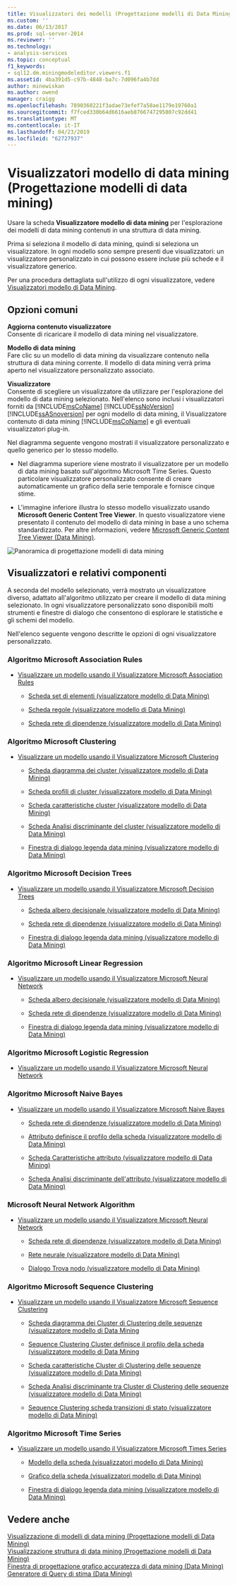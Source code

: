 ```yaml
---
title: Visualizzatori dei modelli (Progettazione modelli di Data Mining) di data mining | Microsoft Docs
ms.custom: ''
ms.date: 06/13/2017
ms.prod: sql-server-2014
ms.reviewer: ''
ms.technology:
- analysis-services
ms.topic: conceptual
f1_keywords:
- sql12.dm.miningmodeleditor.viewers.f1
ms.assetid: 4ba391d5-c97b-4848-ba7c-7d096fa4b7dd
author: minewiskan
ms.author: owend
manager: craigg
ms.openlocfilehash: 7890360221f3adae73efef7a58ae1179e19760a1
ms.sourcegitcommit: f7fced330b64d6616aeb8766747295807c92dd41
ms.translationtype: MT
ms.contentlocale: it-IT
ms.lasthandoff: 04/23/2019
ms.locfileid: "62727937"
---
```

# <a name="mining-model-viewers-data-mining-model-designer"></a>Visualizzatori modello di data mining (Progettazione modelli di data mining)
  Usare la scheda **Visualizzatore modello di data mining** per l'esplorazione dei modelli di data mining contenuti in una struttura di data mining.  
  
 Prima si seleziona il modello di data mining, quindi si seleziona un visualizzatore. In ogni modello sono sempre presenti due visualizzatori: un visualizzatore personalizzato in cui possono essere incluse più schede e il visualizzatore generico.  
  
 Per una procedura dettagliata sull'utilizzo di ogni visualizzatore, vedere [Visualizzatori modello di Data Mining](data-mining/data-mining-model-viewers.md).  
  
## <a name="common-options"></a>Opzioni comuni  
 **Aggiorna contenuto visualizzatore**  
 Consente di ricaricare il modello di data mining nel visualizzatore.  
  
 **Modello di data mining**  
 Fare clic su un modello di data mining da visualizzare contenuto nella struttura di data mining corrente. Il modello di data mining verrà prima aperto nel visualizzatore personalizzato associato.  
  
 **Visualizzatore**  
 Consente di scegliere un visualizzatore da utilizzare per l'esplorazione del modello di data mining selezionato. Nell'elenco sono inclusi i visualizzatori forniti da [!INCLUDE[msCoName](../includes/msconame-md.md)] [!INCLUDE[ssNoVersion](../includes/ssnoversion-md.md)] [!INCLUDE[ssASnoversion](../includes/ssasnoversion-md.md)] per ogni modello di data mining, il Visualizzatore contenuto di data mining [!INCLUDE[msCoName](../includes/msconame-md.md)] e gli eventuali visualizzatori plug-in.  
  
 Nel diagramma seguente vengono mostrati il visualizzatore personalizzato e quello generico per lo stesso modello.  
  
-   Nel diagramma superiore viene mostrato il visualizzatore per un modello di data mining basato sull'algoritmo Microsoft Time Series. Questo particolare visualizzatore personalizzato consente di creare automaticamente un grafico della serie temporale e fornisce cinque stime.  
  
-   L'immagine inferiore illustra lo stesso modello visualizzato usando **Microsoft Generic Content Tree Viewer**. In questo visualizzatore viene presentato il contenuto del modello di data mining in base a uno schema standardizzato. Per altre informazioni, vedere [Microsoft Generic Content Tree Viewer &#40;Data Mining&#41;](microsoft-generic-content-tree-viewer-data-mining.md).  
  
 ![Panoramica di progettazione modelli di data mining](media/generic-mining-model-tab1.gif "Panoramica della progettazione di modelli di data mining")  
  
## <a name="viewers-and-their-components"></a>Visualizzatori e relativi componenti  
 A seconda del modello selezionato, verrà mostrato un visualizzatore diverso, adattato all'algoritmo utilizzato per creare il modello di data mining selezionato. In ogni visualizzatore personalizzato sono disponibili molti strumenti e finestre di dialogo che consentono di esplorare le statistiche e gli schemi del modello.  
  
 Nell'elenco seguente vengono descritte le opzioni di ogni visualizzatore personalizzato.  
  
### <a name="microsoft-association-rules-algorithm"></a>Algoritmo Microsoft Association Rules  
  
-   [Visualizzare un modello usando il Visualizzatore Microsoft Association Rules](data-mining/browse-a-model-using-the-microsoft-association-rules-viewer.md)  
  
    -   [Scheda set di elementi &#40;visualizzatore modello di Data Mining&#41;](itemsets-tab-mining-model-viewer.md)  
  
    -   [Scheda regole &#40;visualizzatore modello di Data Mining&#41;](rules-tab-mining-model-viewer.md)  
  
    -   [Scheda rete di dipendenze &#40;visualizzatore modello di Data Mining&#41;](dependency-network-tab-mining-model-viewer.md)  
  
### <a name="microsoft-clustering-algorithm"></a>Algoritmo Microsoft Clustering  
  
-   [Visualizzare un modello usando il Visualizzatore Microsoft Clustering](data-mining/browse-a-model-using-the-microsoft-cluster-viewer.md)  
  
    -   [Scheda diagramma dei cluster &#40;visualizzatore modello di Data Mining&#41;](cluster-diagram-tab-mining-model-viewer.md)  
  
    -   [Scheda profili di cluster &#40;visualizzatore modello di Data Mining&#41;](cluster-profiles-tab-mining-model-viewer.md)  
  
    -   [Scheda caratteristiche cluster &#40;visualizzatore modello di Data Mining&#41;](cluster-characteristics-tab-mining-model-viewer.md)  
  
    -   [Scheda Analisi discriminante del cluster &#40;visualizzatore modello di Data Mining&#41;](cluster-discrimination-tab-mining-model-viewer.md)  
  
    -   [Finestra di dialogo legenda data mining &#40;visualizzatore modello di Data Mining&#41;](mining-legend-dialog-box-mining-model-viewer.md)  
  
### <a name="microsoft-decision-tree-algorithm"></a>Algoritmo Microsoft Decision Trees  
  
-   [Visualizzare un modello usando il Visualizzatore Microsoft Decision Trees](data-mining/browse-a-model-using-the-microsoft-tree-viewer.md)  
  
    -   [Scheda albero decisionale &#40;visualizzatore modello di Data Mining&#41;](decision-tree-tab-mining-model-viewer.md)  
  
    -   [Scheda rete di dipendenze &#40;visualizzatore modello di Data Mining&#41;](dependency-network-tab-mining-model-viewer.md)  
  
    -   [Finestra di dialogo legenda data mining &#40;visualizzatore modello di Data Mining&#41;](mining-legend-dialog-box-mining-model-viewer.md)  
  
### <a name="microsoft-linear-regression-algorithm"></a>Algoritmo Microsoft Linear Regression  
  
-   [Visualizzare un modello usando il Visualizzatore Microsoft Neural Network](data-mining/browse-a-model-using-the-microsoft-neural-network-viewer.md)  
  
    -   [Scheda albero decisionale &#40;visualizzatore modello di Data Mining&#41;](decision-tree-tab-mining-model-viewer.md)  
  
    -   [Scheda rete di dipendenze &#40;visualizzatore modello di Data Mining&#41;](dependency-network-tab-mining-model-viewer.md)  
  
    -   [Finestra di dialogo legenda data mining &#40;visualizzatore modello di Data Mining&#41;](mining-legend-dialog-box-mining-model-viewer.md)  
  
### <a name="microsoft-logistic-regression-algorithm"></a>Algoritmo Microsoft Logistic Regression  
  
-   [Visualizzare un modello usando il Visualizzatore Microsoft Neural Network](data-mining/browse-a-model-using-the-microsoft-neural-network-viewer.md)  
  
### <a name="microsoft-nave-bayes-algorithm"></a>Algoritmo Microsoft Naive Bayes  
  
-   [Visualizzare un modello usando il Visualizzatore Microsoft Naive Bayes](data-mining/browse-a-model-using-the-microsoft-naive-bayes-viewer.md)  
  
    -   [Scheda rete di dipendenze &#40;visualizzatore modello di Data Mining&#41;](dependency-network-tab-mining-model-viewer.md)  
  
    -   [Attributo definisce il profilo della scheda &#40;visualizzatore modello di Data Mining&#41;](attribute-profiles-tab-mining-model-viewer.md)  
  
    -   [Scheda Caratteristiche attributo &#40;visualizzatore modello di Data Mining&#41;](attribute-characteristics-tab-mining-model-viewer.md)  
  
    -   [Scheda Analisi discriminante dell'attributo &#40;visualizzatore modello di Data Mining&#41;](attribute-discrimination-tab-mining-model-viewer.md)  
  
### <a name="microsoft-neural-network-algorithm"></a>Microsoft Neural Network Algorithm  
  
-   [Visualizzare un modello usando il Visualizzatore Microsoft Neural Network](data-mining/browse-a-model-using-the-microsoft-neural-network-viewer.md)  
  
    -   [Scheda rete di dipendenze &#40;visualizzatore modello di Data Mining&#41;](dependency-network-tab-mining-model-viewer.md)  
  
    -   [Rete neurale &#40;visualizzatore modello di Data Mining&#41;](neural-network-mining-model-viewer.md)  
  
    -   [Dialogo Trova nodo &#40;visualizzatore modello di Data Mining&#41;](find-node-dialog-box-mining-model-viewer.md)  
  
### <a name="microsoft-sequence-clustering-algorithm"></a>Algoritmo Microsoft Sequence Clustering  
  
-   [Visualizzare un modello usando il Visualizzatore Microsoft Sequence Clustering](data-mining/browse-a-model-using-the-microsoft-sequence-cluster-viewer.md)  
  
    -   [Scheda diagramma dei Cluster di Clustering delle sequenze &#40;visualizzatore modello di Data Mining](sequence-clustering-cluster-diagram-tab-mining-model-viewer.md)  
  
    -   [Sequence Clustering Cluster definisce il profilo della scheda &#40;visualizzatore modello di Data Mining](sequence-clustering-cluster-profiles-tab-mining-model-viewer.md)  
  
    -   [Scheda caratteristiche Cluster di Clustering delle sequenze &#40;visualizzatore modello di Data Mining&#41;](sequence-clustering-cluster-characteristics-tab-mining-model-viewer.md)  
  
    -   [Scheda Analisi discriminante tra Cluster di Clustering delle sequenze &#40;visualizzatore modello di Data Mining&#41;](sequence-clustering-cluster-discrimination-tab-mining-model-viewer.md)  
  
    -   [Sequence Clustering scheda transizioni di stato &#40;visualizzatore modello di Data Mining&#41;](sequence-clustering-cluster-transition-tab-mining-model-viewer.md)  
  
### <a name="microsoft-time-series-algorithm"></a>Algoritmo Microsoft Time Series  
  
-   [Visualizzare un modello usando il Visualizzatore Microsoft Times Series](data-mining/browse-a-model-using-the-microsoft-time-series-viewer.md)  
  
    -   [Modello della scheda &#40;visualizzatori modello di Data Mining&#41;](model-tab-mining-model-viewers.md)  
  
    -   [Grafico della scheda &#40;visualizzatori modello di Data Mining&#41;](chart-tab-mining-model-viewers.md)  
  
    -   [Finestra di dialogo legenda data mining &#40;visualizzatore modello di Data Mining&#41;](mining-legend-dialog-box-mining-model-viewer.md)  
  
## <a name="see-also"></a>Vedere anche  
 [Visualizzazione di modelli di data mining &#40;Progettazione modelli di Data Mining&#41;](mining-models-view-data-mining-model-designer.md)   
 [Visualizzazione struttura di data mining &#40;Progettazione modelli di Data Mining&#41;](mining-structure-view-data-mining-model-designer.md)   
 [Finestra di progettazione grafico accuratezza di data mining &#40;Data Mining&#41;](mining-accuracy-chart-designer-data-mining.md)   
 [Generatore di Query di stima &#40;Data Mining&#41;](prediction-query-builder-data-mining.md)  
  
  
